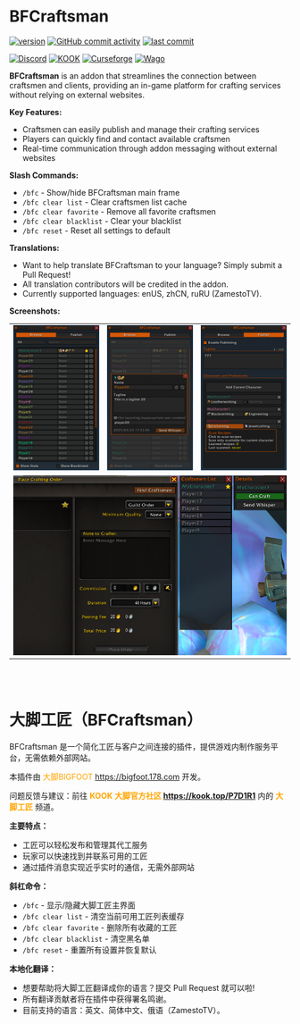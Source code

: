 # BFCraftsman

[![version](https://img.shields.io/github/v/release/BigFootTeam/BFCraftsman)](https://github.com/BigFootTeam/BFCraftsman/releases)
[![GitHub commit activity](https://img.shields.io/github/commit-activity/m/BigFootTeam/BFCraftsman)](https://github.com/BigFootTeam/BFCraftsman/commits/master)
[![last commit](https://img.shields.io/github/last-commit/BigFootTeam/BFCraftsman)](https://github.com/BigFootTeam/BFCraftsman/commits/master)

[![Discord](https://img.shields.io/discord/1122747237546610760?label=Discord&color=5865F2)](https://discord.gg/9PSe3fKQGJ)
[![KOOK](https://img.shields.io/badge/KOOK-87eb00)](https://kook.top/P7D1R1)
[![Curseforge](https://img.shields.io/curseforge/dt/1229177?label=CurseForge&color=F16436)](https://www.curseforge.com/wow/addons/bfcraftsman)
[![Wago](https://img.shields.io/badge/Wago-BFCraftsman-ad1319)](https://addons.wago.io/addons/bfcraftsman)

**BFCraftsman** is an addon that streamlines the connection between craftsmen and clients, providing an in-game platform for crafting services without relying on external websites.

**Key Features:**

- Craftsmen can easily publish and manage their crafting services
- Players can quickly find and contact available craftsmen
- Real-time communication through addon messaging without external websites

**Slash Commands:**

- `/bfc` - Show/hide BFCraftsman main frame
- `/bfc clear list` - Clear craftsmen list cache
- `/bfc clear favorite` - Remove all favorite craftsmen
- `/bfc clear blacklist` - Clear your blacklist
- `/bfc reset` - Reset all settings to default

**Translations:**

- Want to help translate BFCraftsman to your language? Simply submit a Pull Request!
- All translation contributors will be credited in the addon.
- Currently supported languages: enUS, zhCN, ruRU (ZamestoTV).

**Screenshots:**

<table>
  <tr>
    <td><img src="https://raw.githubusercontent.com/BigFootTeam/BFCraftsman/refs/heads/main/.preview/BFC_1.png" alt="Screenshot 1"/></td>
    <td><img src="https://raw.githubusercontent.com/BigFootTeam/BFCraftsman/refs/heads/main/.preview/BFC_2.png" alt="Screenshot 2"/></td>
    <td><img src="https://raw.githubusercontent.com/BigFootTeam/BFCraftsman/refs/heads/main/.preview/BFC_3.png" alt="Screenshot 3"/></td>
  </tr>
  <tr>
    <td colspan="3" align="center"><img src="https://raw.githubusercontent.com/BigFootTeam/BFCraftsman/refs/heads/main/.preview/BFC_4.png" alt="Screenshot 4"/></td>
  </tr>
</table>

</br>
</br>

# 大脚工匠（BFCraftsman）

BFCraftsman 是一个简化工匠与客户之间连接的插件，提供游戏内制作服务平台，无需依赖外部网站。

本插件由 <font color="orange"> 大脚BIGFOOT https://bigfoot.178.com</font> 开发。

问题反馈与建议：前往 **<font color="orange">KOOK 大脚官方社区 https://kook.top/P7D1R1</font>** 内的 **<font color="orange">大脚工匠</font>** 频道。

**主要特点：**

- 工匠可以轻松发布和管理其代工服务
- 玩家可以快速找到并联系可用的工匠
- 通过插件消息实现近乎实时的通信，无需外部网站

**斜杠命令：**

- `/bfc` - 显示/隐藏大脚工匠主界面
- `/bfc clear list` - 清空当前可用工匠列表缓存
- `/bfc clear favorite` - 删除所有收藏的工匠
- `/bfc clear blacklist` - 清空黑名单
- `/bfc reset` - 重置所有设置并恢复默认

**本地化翻译：**

- 想要帮助将大脚工匠翻译成你的语言？提交 Pull Request 就可以啦!
- 所有翻译贡献者将在插件中获得署名鸣谢。
- 目前支持的语言：英文、简体中文、俄语（ZamestoTV）。
